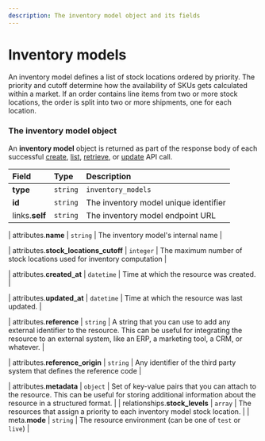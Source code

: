 ```yaml
---
description: The inventory model object and its fields
---
```


# Inventory models

An inventory model defines a list of stock locations ordered by priority.
The priority and cutoff determine how the availability of SKUs gets calculated within a market.
If an order contains line items from two or more stock locations, the order is split into two or more shipments, one for each location.


### The inventory model object

An **inventory model** object is returned as part of the response body of each successful
[create](https://docs.commercelayer.io/api/resources/inventory_models/create_inventory_model),
[list](https://docs.commercelayer.io/api/resources/inventory_models/list_inventory_models),
[retrieve](https://docs.commercelayer.io/api/resources/inventory_models/retrieve_inventory_model),
or [update](https://docs.commercelayer.io/api/resources/inventory_models/update_inventory_model) API call.

| Field | Type | Description |
| :--- | :--- | :--- |
| **type** | `string` | `inventory_models` |
| **id** | `string` | The inventory model unique identifier |
| links.**self** | `string` | The inventory model endpoint URL |

| attributes.**name** | `string` | The inventory model's internal name |

| attributes.**stock_locations_cutoff** | `integer` | The maximum number of stock locations used for inventory computation |

| attributes.**created_at** | `datetime` | Time at which the resource was created. |

| attributes.**updated_at** | `datetime` | Time at which the resource was last updated. |

| attributes.**reference** | `string` | A string that you can use to add any external identifier to the resource. This can be useful for integrating the resource to an external system, like an ERP, a marketing tool, a CRM, or whatever. |

| attributes.**reference_origin** | `string` | Any identifier of the third party system that defines the reference code |

| attributes.**metadata** | `object` | Set of key-value pairs that you can attach to the resource. This can be useful for storing additional information about the resource in a structured format. |
| relationships.**stock_levels** | `array` | The resources that assign a priority to each inventory model stock location. |
| meta.**mode** | `string` | The resource environment \(can be one of `test` or `live`\) |

